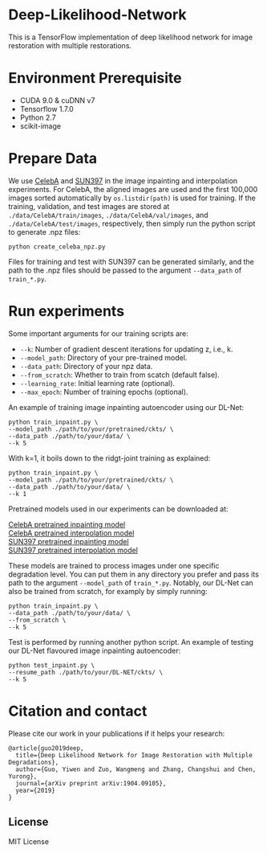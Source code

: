 # Deep-Likelihood-Network
This is a TensorFlow implementation of deep likelihood network for image restoration with multiple restorations.

# Environment Prerequisite
* CUDA 9.0 & cuDNN v7
* Tensorflow 1.7.0
* Python 2.7
* scikit-image

# Prepare Data
We use [CelebA](http://mmlab.ie.cuhk.edu.hk/projects/CelebA.html) and [SUN397](https://groups.csail.mit.edu/vision/SUN/) in the image inpainting and interpolation experiments. For CelebA, the aligned images are used and the first 100,000 images sorted automatically by `os.listdir(path)` is used for training. If the training, validation, and test images are stored at `./data/CelebA/train/images`, `./data/CelebA/val/images`, and `./data/CelebA/test/images`, respectively, then simply run the python script to generate .npz files:
```
python create_celeba_npz.py
``` 
Files for training and test with SUN397 can be generated similarly, and the path to the .npz files should be passed to the argument `--data_path` of `train_*.py`.

# Run experiments
Some important arguments for our training scripts are:
* `--k`: Number of gradient descent iterations for updating z, i.e., k.
* `--model_path`: Directory of your pre-trained model.
* `--data_path`: Directory of your npz data.
* `--from_scratch`: Whether to train from scatch (default false).
* `--learning_rate`: Initial learning rate (optional).
* `--max_epoch`: Number of training epochs (optional).

An example of training image inpainting autoencoder using our DL-Net:
```
python train_inpaint.py \
--model_path ./path/to/your/pretrained/ckts/ \
--data_path ./path/to/your/data/ \
--k 5
```
With k=1, it boils down to the ridgt-joint training as explained:
```
python train_inpaint.py \
--model_path ./path/to/your/pretrained/ckts/ \
--data_path ./path/to/your/data/ \
--k 1
```
Pretrained models used in our experiments can be downloaded at:

[CelebA pretrained inpainting model](https://drive.google.com/open?id=1Udu4dB_YFF2MscfrcbfWeQ1HxoMY7HUs) \
[CelebA pretrained interpolation model](https://drive.google.com/open?id=1o0Ar5K_m6shq40IOICNwl5D2EYfxXngW) \
[SUN397 pretrained inpainting model](https://drive.google.com/open?id=17dm7v89Q82Lo2pAlPJr130ZyoVyrmv5s) \
[SUN397 pretrained interpolation model](https://drive.google.com/open?id=1ZB1C8zjE8WjT-YcTLBqGxfJ2kiMaseZg)

These models are trained to process images under one specific degradation level. You can put them in any directory you prefer and pass its path to the argument `--model_path` of `train_*.py`. Notably, our DL-Net can also be trained from scratch, for examply by simply running:
```
python train_inpaint.py \
--data_path ./path/to/your/data/ \
--from_scratch \
--k 5
```
Test is performed by running another python script. An example of testing our DL-Net flavoured image inpainting autoencoder:
```
python test_inpaint.py \
--resume_path ./path/to/your/DL-NET/ckts/ \
--k 5
```

# Citation and contact
Please cite our work in your publications if it helps your research:
```
@article{guo2019deep,
  title={Deep Likelihood Network for Image Restoration with Multiple Degradations},
  author={Guo, Yiwen and Zuo, Wangmeng and Zhang, Changshui and Chen, Yurong},
  journal={arXiv preprint arXiv:1904.09105},
  year={2019}
}
```

## License
MIT License
